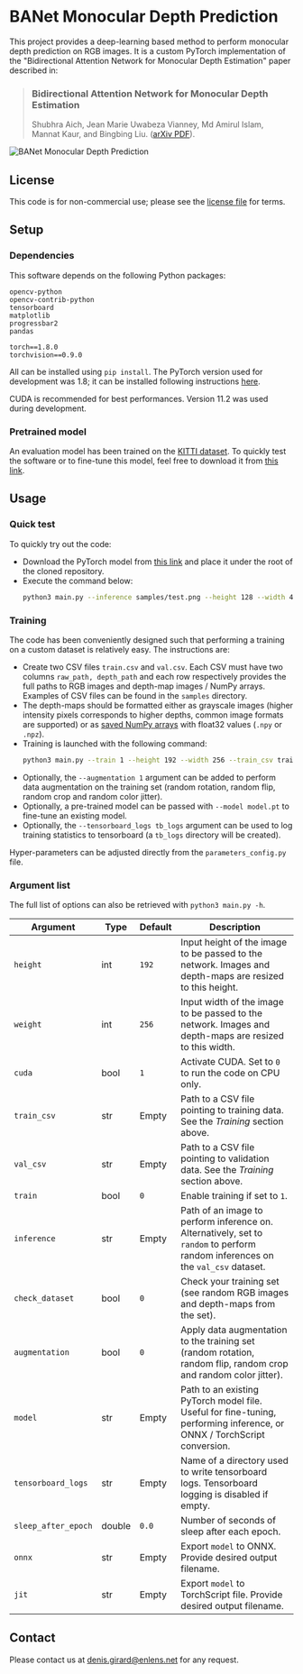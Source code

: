 # BANet Monocular Depth Prediction

This project provides a deep-learning based method to perform monocular depth prediction on RGB images. It is a custom 
PyTorch implementation of the "Bidirectional Attention Network for Monocular Depth Estimation" paper described in:

> ### Bidirectional Attention Network for Monocular Depth Estimation
> Shubhra Aich, Jean Marie Uwabeza Vianney, Md Amirul Islam, Mannat Kaur, and Bingbing Liu.
> ([arXiv PDF](https://arxiv.org/abs/2009.00743)).

![BANet Monocular Depth Prediction](res/depth_prediction.gif "BANet Monocular Depth Prediction")

## License

This code is for non-commercial use; please see the [license file](LICENSE) for terms.

## Setup

### Dependencies

This software depends on the following Python packages:

```
opencv-python
opencv-contrib-python
tensorboard
matplotlib
progressbar2
pandas

torch==1.8.0
torchvision==0.9.0
```

All can be installed using `pip install`. The PyTorch version used for development was 1.8; it can be installed 
following instructions [here](https://pytorch.org/get-started/previous-versions/).

CUDA is recommended for best performances. Version 11.2 was used during development.

### Pretrained model

An evaluation model has been trained on the [KITTI dataset](http://www.cvlibs.net/datasets/kitti/). To quickly test the 
software or to fine-tune this model, feel free to download it from [this link](https://drive.google.com/file/d/15AelkISUJM5tmwhTQjqpoW_vDVSzLgqn/view?usp=sharing).

## Usage

### Quick test

To quickly try out the code:
- Download the PyTorch model from [this link](https://drive.google.com/file/d/15AelkISUJM5tmwhTQjqpoW_vDVSzLgqn/view?usp=sharing) 
and place it under the root of the cloned repository. 
- Execute the command below:
  ```bash
  python3 main.py --inference samples/test.png --height 128 --width 416 --model kitty_banet.pt
  ```

### Training

The code has been conveniently designed such that performing a training on a custom dataset is relatively 
easy. The instructions are:

- Create two CSV files `train.csv` and `val.csv`. Each CSV must have two columns `raw_path, depth_path` and each row
respectively provides the full paths to RGB images and depth-map images / NumPy arrays. Examples of CSV files can be found in the 
`samples` directory.
- The depth-maps should be formatted either as grayscale images (higher intensity pixels corresponds to higher depths, 
common image formats are supported) or as [saved NumPy arrays](https://numpy.org/doc/stable/reference/generated/numpy.save.html?highlight=save#numpy.save)
with float32 values (`.npy` or `.npz`).
- Training is launched with the following command:
  ```bash
  python3 main.py --train 1 --height 192 --width 256 --train_csv train.csv --val_csv val.csv
  ```
- Optionally, the `--augmentation 1` argument can be added to perform data augmentation on the training set
(random rotation, random flip, random crop and random color jitter).
- Optionally, a pre-trained model can be passed with `--model model.pt` to fine-tune an existing model.
- Optionally, the `--tensorboard_logs tb_logs` argument can be used to log training statistics to tensorboard (a 
`tb_logs` directory will be created).

Hyper-parameters can be adjusted directly from the `parameters_config.py` file.

### Argument list

The full list of options can also be retrieved with `python3 main.py -h`.

| Argument            | Type    | Default | Description |
|---------------------|---------|---------|-------------|
| `height`            | int     | `192`   | Input height of the image to be passed to the network. Images and depth-maps are resized to this height. |
| `weight`            | int     | `256`   | Input width of the image to be passed to the network. Images and depth-maps are resized to this width. |
| `cuda`              | bool    | `1`     | Activate CUDA. Set to `0` to run the code on CPU only. |
| `train_csv`         | str     | Empty   | Path to a CSV file pointing to training data. See the _Training_ section above. |
| `val_csv`           | str     | Empty   | Path to a CSV file pointing to validation data. See the _Training_ section above. |
| `train`             | bool    | `0`     | Enable training if set to `1`. |
| `inference`         | str     | Empty   | Path of an image to perform inference on. Alternatively, set to `random` to perform random inferences on the `val_csv` dataset. |
| `check_dataset`     | bool    | `0`     | Check your training set (see random RGB images and depth-maps from the set). |
| `augmentation`      | bool    | `0`     | Apply data augmentation to the training set (random rotation, random flip, random crop and random color jitter). |
| `model`             | str     | Empty   | Path to an existing PyTorch model file. Useful for fine-tuning, performing inference, or ONNX / TorchScript conversion. |
| `tensorboard_logs`  | str     | Empty   | Name of a directory used to write tensorboard logs. Tensorboard logging is disabled if empty. |
| `sleep_after_epoch` | double  | `0.0`   | Number of seconds of sleep after each epoch. |
| `onnx`              | str     | Empty   | Export `model` to ONNX. Provide desired output filename. |
| `jit`               | str     | Empty   | Export `model` to TorchScript file. Provide desired output filename. |

## Contact

Please contact us at [denis.girard@enlens.net](mailto:denis.girard@enlens.net) for any request.